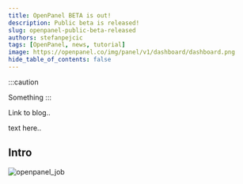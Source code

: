 ```yaml
---
title: OpenPanel BETA is out!
description: Public beta is released!
slug: openpanel-public-beta-released
authors: stefanpejcic
tags: [OpenPanel, news, tutorial]
image: https://openpanel.co/img/panel/v1/dashboard/dashboard.png
hide_table_of_contents: false
---
```


:::caution

Something
:::

Link to blog..

<!--truncate-->

text here..

## Intro


<img src="https://openpanel.co/img/panel/v1/dashboard/dashboard.png" alt="openpanel_job" />
<br />
